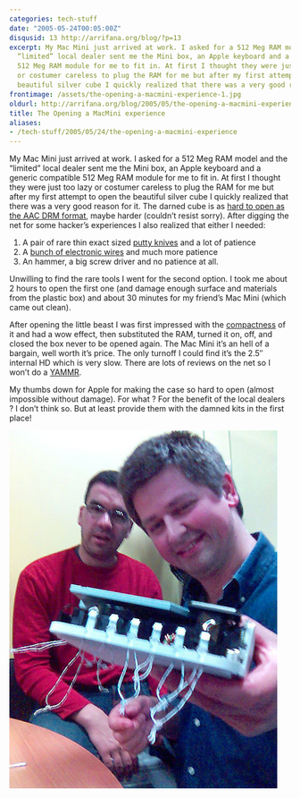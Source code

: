 ```yaml
---
categories: tech-stuff
date: "2005-05-24T00:05:00Z"
disqusid: 13 http://arrifana.org/blog/?p=13
excerpt: My Mac Mini just arrived at work. I asked for a 512 Meg RAM model and the
  “limited” local dealer sent me the Mini box, an Apple keyboard and a generic compatible
  512 Meg RAM module for me to fit in. At first I thought they were just too lazy
  or costumer careless to plug the RAM for me but after my first attempt to open the
  beautiful silver cube I quickly realized that there was a very good reason for it.
frontimage: /assets/the-opening-a-macmini-experience-1.jpg
oldurl: http://arrifana.org/blog/2005/05/the-opening-a-macmini-experience/
title: The Opening a MacMini experience
aliases:
- /tech-stuff/2005/05/24/the-opening-a-macmini-experience
---
```


My Mac Mini just arrived at work. I asked for a 512 Meg RAM model and the “limited” local dealer sent me the Mini box, an Apple keyboard and a generic compatible 512 Meg RAM module for me to fit in. At first I thought they were just too lazy or costumer careless to plug the RAM for me but after my first attempt to open the beautiful silver cube I quickly realized that there was a very good reason for it.
The darned cube is as [hard to open as the AAC DRM format][1], maybe harder (couldn’t resist sorry). After digging the net for some hacker’s experiences I also realized that either I needed:

1. A pair of rare thin exact sized [putty knives][2] and a lot of patience 
2. A [bunch of electronic wires][3] and much more patience 
3. An hammer, a big screw driver and no patience at all.

Unwilling to find the rare tools I went for the second option. I took me about 2 hours to open the first one (and damage enough surface and materials from the plastic box) and about 30 minutes for my friend’s Mac Mini (which came out clean).

After opening the little beast I was first impressed with the [compactness][4] of it and had a wow effect, then substituted the RAM, turned it on, off, and closed the box never to be opened again. The Mac Mini it’s an hell of a bargain, well worth it’s price. The only turnoff I could find it’s the 2.5″ internal HD which is very slow. There are lots of reviews on the net so I won’t do a [YAMMR][5].

My thumbs down for Apple for making the case so hard to open (almost impossible without damage). For what ? For the benefit of the local dealers ? I don’t think so. But at least provide  them with the damned kits in the first place!

![Imagem(16)](/assets/the-opening-a-macmini-experience-1.jpg "Imagem(16)")

[1]: http://nanocrew.net/blog/
[2]: http://www.macworld.com/weblogs/editors/2005/01/macminiinside/index.php
[3]: http://www.macminihacks.org/viewtopic.php?t=12
[4]: http://www.macnews.de/gallery/displayimage.php?album=16&pos=18
[5]: http://www.macintouch.com/macmini/review.html